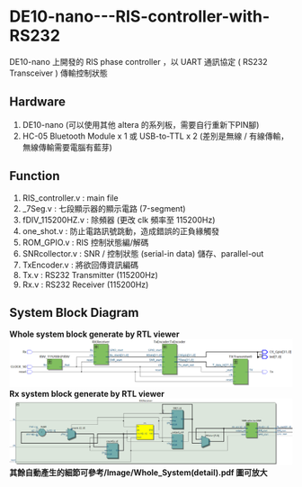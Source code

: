 # DE10-nano---RIS-controller-with-RS232
DE10-nano 上開發的 RIS phase controller ，以 UART 通訊協定 ( RS232 Transceiver ) 傳輸控制狀態
## Hardware
1. DE10-nano (可以使用其他 altera 的系列板，需要自行重新下PIN腳)
2. HC-05 Bluetooth Module x 1  或  USB-to-TTL x 2 (差別是無線 / 有線傳輸，無線傳輸需要電腦有藍芽)
## Function
1. RIS_controller.v : main file
2. _7Seg.v          : 七段顯示器的顯示電路 (7-segment)
3. fDIV_115200HZ.v  : 除頻器 (更改 clk 頻率至 115200Hz)
4. one_shot.v       : 防止電路訊號跳動，造成錯誤的正負緣觸發
5. ROM_GPIO.v       : RIS 控制狀態編/解碼
6. SNRcollector.v   : SNR / 控制狀態 (serial-in data) 儲存、parallel-out
7. TxEncoder.v      : 將欲回傳資訊編碼
8. Tx.v             : RS232 Transmitter (115200Hz)
9. Rx.v             : RS232 Receiver (115200Hz)
## System Block Diagram
**Whole system block generate by RTL viewer**
![This is an alt text.](/Image/Whole_System.png)
**Rx system block generate by RTL viewer**
![This is an alt text.](/Image/Rx.png)
**其餘自動產生的細節可參考/Image/Whole_System(detail).pdf 圖可放大**
